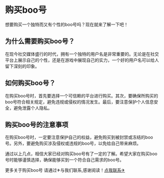 # 购买boo号

想要购买一个独特而又有个性的boo号吗？现在就来了解一下吧！

## 为什么需要购买boo号？

在现今社交媒体盛行的时代，拥有一个独特的用户名是非常重要的。无论是在社交平台上展示自己的个性，还是在游戏中展现自己的实力，一个好的用户名可以给人留下深刻的印象。

## 如何购买boo号？

在购买boo号时，首先要选择一个可信赖的平台进行购买。其次，要确保所购买的boo号符合相关规定，避免违规或侵权的情况发生。最后，要注意保护个人信息安全，避免泄露个人隐私。

## 购买boo号的注意事项

在购买boo号时，一定要注意保护自己的权益，避免购买到被封禁或冻结的boo号。另外，要避免购买涉及侵权或违规的boo号，以免给自己带来麻烦。

通过以上几点，相信大家已经对购买boo号有了一定的了解。希望大家在购买boo号时能够谨慎选择，确保能够买到一个符合自己需求的boo号。

更多关于购买boo号 请通过✈与我们联系,感谢阅读！[点我联系✈](https://www.G208.com)